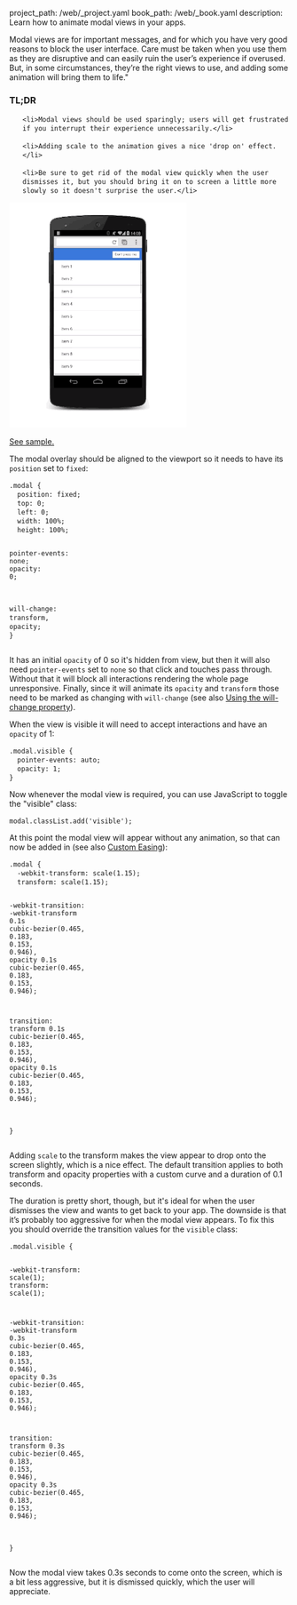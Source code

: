 project_path: /web/_project.yaml
book_path: /web/_book.yaml
description: Learn how to animate modal views in your apps.

<p class="intro">
Modal views are for important messages, and for which you have very good reasons to block the user interface. Care must be taken when you use them as they are disruptive and can easily ruin the user’s experience if overused. But, in some circumstances, they’re the right views to use, and adding some animation will bring them to life."

</p>
















<div class="wf-highlight-list wf-highlight-list--learning" markdown="1">
  <h3 class="wf-highlight-list__title">TL;DR</h3>

  
  <ul class="wf-highlight-list__list">
    
    <li>Modal views should be used sparingly; users will get frustrated if you interrupt their experience unnecessarily.</li>
    
    <li>Adding scale to the animation gives a nice 'drop on' effect.</li>
    
    <li>Be sure to get rid of the modal view quickly when the user dismisses it, but you should bring it on to screen a little more slowly so it doesn't surprise the user.</li>
    
  </ul>
  
</div>



<img src="imgs/gifs/dont-press.gif" alt="Animating a modal view." />

<a href="/web/resources/samples/fundamentals/design-and-ui/animations/modal-view-animation.html">See sample.</a>

The modal overlay should be aligned to the viewport so it needs to have its `position` set to `fixed`:

<div class="highlight"><pre><code class="language-css" data-lang="css"><span class="nc">.modal</span> <span class="p">{</span>
  <span class="k">position</span><span class="o">:</span> <span class="k">fixed</span><span class="p">;</span>
  <span class="k">top</span><span class="o">:</span> <span class="m">0</span><span class="p">;</span>
  <span class="k">left</span><span class="o">:</span> <span class="m">0</span><span class="p">;</span>
  <span class="k">width</span><span class="o">:</span> <span class="m">100%</span><span class="p">;</span>
  <span class="k">height</span><span class="o">:</span> <span class="m">100%</span><span class="p">;</span>

  <span class="k">pointer</span><span class="o">-</span><span class="n">events</span><span class="o">:</span> <span class="k">none</span><span class="p">;</span>
  <span class="k">opacity</span><span class="o">:</span> <span class="m">0</span><span class="p">;</span>

  <span class="n">will</span><span class="o">-</span><span class="n">change</span><span class="o">:</span> <span class="n">transform</span><span class="o">,</span> <span class="k">opacity</span><span class="p">;</span>
<span class="p">}</span></code></pre></div>

It has an initial `opacity` of 0 so it's hidden from view, but then it will also need `pointer-events` set to `none` so that click and touches pass through. Without that it will block all interactions rendering the whole page unresponsive. Finally, since it will animate its `opacity` and `transform` those need to be marked as changing with `will-change` (see also [Using the will-change property](/web/fundamentals/design-and-ui/animations/animations-and-performance.html#using-the-will-change-property)).

When the view is visible it will need to accept interactions and have an `opacity` of 1:

<div class="highlight"><pre><code class="language-css" data-lang="css"><span class="nc">.modal.visible</span> <span class="p">{</span>
  <span class="k">pointer</span><span class="o">-</span><span class="n">events</span><span class="o">:</span> <span class="k">auto</span><span class="p">;</span>
  <span class="k">opacity</span><span class="o">:</span> <span class="m">1</span><span class="p">;</span>
<span class="p">}</span></code></pre></div>

Now whenever the modal view is required, you can use JavaScript to toggle the "visible" class:

<div class="highlight"><pre><code class="language-javascript" data-lang="javascript"><span class="nx">modal</span><span class="p">.</span><span class="nx">classList</span><span class="p">.</span><span class="nx">add</span><span class="p">(</span><span class="s1">&#39;visible&#39;</span><span class="p">);</span></code></pre></div>

At this point the modal view will appear without any animation, so that can now be added in
(see also [Custom Easing](/web/fundamentals/design-and-ui/animations/custom-easing.html)):

<div class="highlight"><pre><code class="language-css" data-lang="css"><span class="nc">.modal</span> <span class="p">{</span>
  <span class="o">-</span><span class="n">webkit</span><span class="o">-</span><span class="n">transform</span><span class="o">:</span> <span class="n">scale</span><span class="p">(</span><span class="m">1</span><span class="o">.</span><span class="m">15</span><span class="p">);</span>
  <span class="n">transform</span><span class="o">:</span> <span class="n">scale</span><span class="p">(</span><span class="m">1</span><span class="o">.</span><span class="m">15</span><span class="p">);</span>

  <span class="o">-</span><span class="n">webkit</span><span class="o">-</span><span class="n">transition</span><span class="o">:</span>
    <span class="o">-</span><span class="n">webkit</span><span class="o">-</span><span class="n">transform</span> <span class="m">0.1s</span> <span class="n">cubic</span><span class="o">-</span><span class="n">bezier</span><span class="p">(</span><span class="m">0</span><span class="o">.</span><span class="m">465</span><span class="o">,</span> <span class="m">0</span><span class="o">.</span><span class="m">183</span><span class="o">,</span> <span class="m">0</span><span class="o">.</span><span class="m">153</span><span class="o">,</span> <span class="m">0</span><span class="o">.</span><span class="m">946</span><span class="p">)</span><span class="o">,</span>
    <span class="k">opacity</span> <span class="m">0.1s</span> <span class="n">cubic</span><span class="o">-</span><span class="n">bezier</span><span class="p">(</span><span class="m">0</span><span class="o">.</span><span class="m">465</span><span class="o">,</span> <span class="m">0</span><span class="o">.</span><span class="m">183</span><span class="o">,</span> <span class="m">0</span><span class="o">.</span><span class="m">153</span><span class="o">,</span> <span class="m">0</span><span class="o">.</span><span class="m">946</span><span class="p">);</span>

  <span class="n">transition</span><span class="o">:</span>
    <span class="n">transform</span> <span class="m">0.1s</span> <span class="n">cubic</span><span class="o">-</span><span class="n">bezier</span><span class="p">(</span><span class="m">0</span><span class="o">.</span><span class="m">465</span><span class="o">,</span> <span class="m">0</span><span class="o">.</span><span class="m">183</span><span class="o">,</span> <span class="m">0</span><span class="o">.</span><span class="m">153</span><span class="o">,</span> <span class="m">0</span><span class="o">.</span><span class="m">946</span><span class="p">)</span><span class="o">,</span>
    <span class="k">opacity</span> <span class="m">0.1s</span> <span class="n">cubic</span><span class="o">-</span><span class="n">bezier</span><span class="p">(</span><span class="m">0</span><span class="o">.</span><span class="m">465</span><span class="o">,</span> <span class="m">0</span><span class="o">.</span><span class="m">183</span><span class="o">,</span> <span class="m">0</span><span class="o">.</span><span class="m">153</span><span class="o">,</span> <span class="m">0</span><span class="o">.</span><span class="m">946</span><span class="p">);</span>

<span class="p">}</span></code></pre></div>

Adding `scale` to the transform makes the view appear to drop onto the screen slightly, which is a nice effect. The default transition applies to both transform and opacity properties with a custom curve and a duration of 0.1 seconds.

The duration is pretty short, though, but it's ideal for when the user dismisses the view and wants to get back to your app. The downside is that it’s probably too aggressive for when the modal view appears. To fix this you should override the transition values for the `visible` class:

<div class="highlight"><pre><code class="language-css" data-lang="css"><span class="nc">.modal.visible</span> <span class="p">{</span>

  <span class="o">-</span><span class="n">webkit</span><span class="o">-</span><span class="n">transform</span><span class="o">:</span> <span class="n">scale</span><span class="p">(</span><span class="m">1</span><span class="p">);</span>
  <span class="n">transform</span><span class="o">:</span> <span class="n">scale</span><span class="p">(</span><span class="m">1</span><span class="p">);</span>

  <span class="o">-</span><span class="n">webkit</span><span class="o">-</span><span class="n">transition</span><span class="o">:</span>
    <span class="o">-</span><span class="n">webkit</span><span class="o">-</span><span class="n">transform</span> <span class="m">0.3s</span> <span class="n">cubic</span><span class="o">-</span><span class="n">bezier</span><span class="p">(</span><span class="m">0</span><span class="o">.</span><span class="m">465</span><span class="o">,</span> <span class="m">0</span><span class="o">.</span><span class="m">183</span><span class="o">,</span> <span class="m">0</span><span class="o">.</span><span class="m">153</span><span class="o">,</span> <span class="m">0</span><span class="o">.</span><span class="m">946</span><span class="p">)</span><span class="o">,</span>
    <span class="k">opacity</span> <span class="m">0.3s</span> <span class="n">cubic</span><span class="o">-</span><span class="n">bezier</span><span class="p">(</span><span class="m">0</span><span class="o">.</span><span class="m">465</span><span class="o">,</span> <span class="m">0</span><span class="o">.</span><span class="m">183</span><span class="o">,</span> <span class="m">0</span><span class="o">.</span><span class="m">153</span><span class="o">,</span> <span class="m">0</span><span class="o">.</span><span class="m">946</span><span class="p">);</span>

  <span class="n">transition</span><span class="o">:</span>
    <span class="n">transform</span> <span class="m">0.3s</span> <span class="n">cubic</span><span class="o">-</span><span class="n">bezier</span><span class="p">(</span><span class="m">0</span><span class="o">.</span><span class="m">465</span><span class="o">,</span> <span class="m">0</span><span class="o">.</span><span class="m">183</span><span class="o">,</span> <span class="m">0</span><span class="o">.</span><span class="m">153</span><span class="o">,</span> <span class="m">0</span><span class="o">.</span><span class="m">946</span><span class="p">)</span><span class="o">,</span>
    <span class="k">opacity</span> <span class="m">0.3s</span> <span class="n">cubic</span><span class="o">-</span><span class="n">bezier</span><span class="p">(</span><span class="m">0</span><span class="o">.</span><span class="m">465</span><span class="o">,</span> <span class="m">0</span><span class="o">.</span><span class="m">183</span><span class="o">,</span> <span class="m">0</span><span class="o">.</span><span class="m">153</span><span class="o">,</span> <span class="m">0</span><span class="o">.</span><span class="m">946</span><span class="p">);</span>

<span class="p">}</span></code></pre></div>

Now the modal view takes 0.3s seconds to come onto the screen, which is a bit less aggressive, but it is dismissed quickly, which the user will appreciate.




